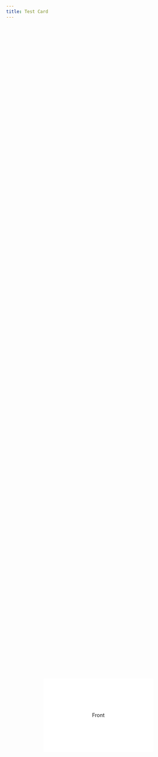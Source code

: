 ```yaml
---
title: Test Card
---
```


<style>
    @import url(http://fonts.googleapis.com/css?family=Open+Sans);
    
    label {
        -webkit-perspective: 1000px;
        perspective: 1000px;
        -webkit-transform-style: preserve-3d;
        transform-style: preserve-3d;
        display: block;
        width: 300px;
        height: 200px;
        position: absolute;
        left: 50%;
        top: 50%;
        -webkit-transform: translate(-50%, -50%);
        transform: translate(-50%, -50%);
        cursor: pointer;
    }

    .card {
        position: relative;
        height: 100%;
        width: 100%;
        -webkit-transform-style: preserve-3d;
        transform-style: preserve-3d;
        -webkit-transition: all 600ms;
        transition: all 600ms;
        z-index: 20;
    }

    .card div {
        position: absolute;
        height: 100%;
        width: 100%;
        background: #FFF;
        text-align: center;
        line-height: 200px;
        -webkit-backface-visibility: hidden;
        backface-visibility: hidden;
        border-radius: 2px;
    }

    .card .back {
        background: #222;
        color: #FFF;
        -webkit-transform: rotateX(180deg);
        transform: rotateX(180deg);
    }

    label:hover .card {
        -webkit-transform: rotateX(20deg);
        transform: rotateX(20deg);
        box-shadow: 0 20px 20px rgba(50,50,50,.2);
    }
    
    input {
        display: none;
    }

    :checked + .card {
        transform: rotateX(180deg);
        -webkit-transform: rotateX(180deg);
    }
    
    label:hover :checked + .card {
        transform: rotateX(160deg);
        -webkit-transform: rotateX(160deg);
        box-shadow: 0 20px 20px rgba(255,255,255,.2);
    }
</style>

<label>
    <input type="checkbox" />
    <div class="card">
        <div class="front">Front</div>
        <div class="back">Back</div>
    </div>
</label>


